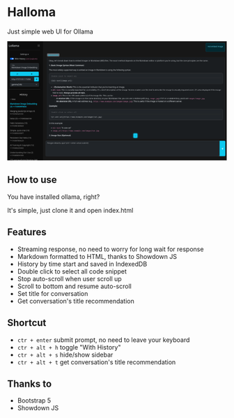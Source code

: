 
# Halloma
Just simple web UI for Ollama

![Screenshot](/assets/img/screenshot.png)

## How to use
You have installed ollama, right?

It's simple, just clone it and open index.html

## Features
- Streaming response, no need to worry for long wait for response
- Markdown formatted to HTML, thanks to Showdown JS
- History by time start and saved in IndexedDB
- Double click to select all code snippet
- Stop auto-scroll when user scroll up
- Scroll to bottom and resume auto-scroll
- Set title for conversation
- Get conversation's title recommendation 

## Shortcut
- `ctr + enter` submit prompt, no need to leave your keyboard
- `ctr + alt + h` toggle "With History"
- `ctr + alt + s` hide/show sidebar
- `ctr + alt + t` get conversation's title recommendation 

## Thanks to
- Bootstrap 5
- Showdown JS